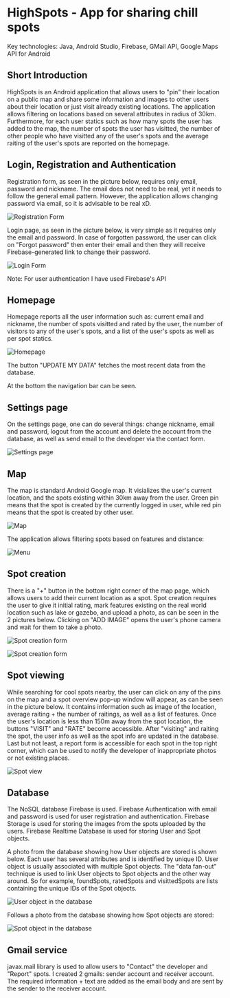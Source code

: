 # HighSpots - App for sharing chill spots

Key technologies: Java, Android Studio, Firebase, GMail API, Google Maps API for Android

## Short Introduction
HighSpots is an Android application that allows users to "pin" their location on a public map and share some information and images to other users about their location or just visit already existing locations. The application allows filtering on locations based on several attributes in radius of 30km. Furthermore, for each user statics such as how many spots the user has added to the map, the number of spots the user has visitted, the number of other people who have visitted any of the user's spots and the average raiting of the user's spots are reported on the homepage. 

## Login, Registration and Authentication
Registration form, as seen in the picture below, requires only email, password and nickname. The email does not need to be real, yet it needs to follow the general email pattern. However, the application allows changing password via email, so it is advisable to be real xD. 

![Registration Form](https://github.com/Djimi02/HighSpots-Project/blob/main/images/Registration.jpg)

Login page, as seen in the picture below, is very simple as it requires only the email and password. In case of forgotten password, the user can click on "Forgot password" then enter their email and then they will receive Firebase-generated link to change their password.

![Login Form](https://github.com/Djimi02/HighSpots-Project/blob/main/images/Login.jpg)

Note: For user authentication I have used Firebase's API

## Homepage
Homepage reports all the user information such as: current email and nickname, the number of spots visitted and rated by the user, the number of visitors to any of the user's spots, and a list of the user's spots as well as per spot statics.

![Homepage](https://github.com/Djimi02/HighSpots-Project/blob/main/images/Homepage.jpg)

The button "UPDATE MY DATA" fetches the most recent data from the database.

At the bottom the navigation bar can be seen.

## Settings page
On the settings page, one can do several things: change nickname, email and password, logout from the account and delete the account from the database, as well as send email to the developer via the contact form.

![Settings page](https://github.com/Djimi02/HighSpots-Project/blob/main/images/Settings.jpg)

## Map
The map is standard Android Google map. It visializes the user's current location, and the spots existing within 30km away from the user. Green pin means that the spot is created by the currently logged in user, while red pin means that the spot is created by other user.

![Map](https://github.com/Djimi02/HighSpots-Project/blob/main/images/OpenMap.jpg)

The application allows filtering spots based on features and distance:

![Menu](https://github.com/Djimi02/HighSpots-Project/blob/main/images/Menu.jpg)

## Spot creation
There is a "+" button in the bottom right corner of the map page, which allows users to add their current location as a spot. Spot creation requires the user to give it initial rating, mark features existing on the real world location such as lake or gazebo, and upload a photo, as can be seen in the 2 pictures below. Clicking on "ADD IMAGE" opens the user's phone camera and wait for them to take a photo.

![Spot creation form](https://github.com/Djimi02/HighSpots-Project/blob/main/images/CreateSpot1.jpg)

![Spot creation form](https://github.com/Djimi02/HighSpots-Project/blob/main/images/CreateSpot2.jpg)

## Spot viewing
While searching for cool spots nearby, the user can click on any of the pins on the map and a spot overview pop-up window will appear, as can be seen in the picture below. It contains information such as image of the location, average raiting + the number of raitings, as well as a list of features. Once the user's location is less than 150m away from the spot location, the buttons "VISIT" and "RATE" become accessible. After "visiting" and raiting the spot, the user info as well as the spot info are updated in the database. Last but not least, a report form is accessible for each spot in the top right corner, which can be used to notify the developer of inappropriate photos or not existing places.

![Spot view](https://github.com/Djimi02/HighSpots-Project/blob/main/images/OpenSpot.jpg)

## Database
The NoSQL database Firebase is used. Firebase Authentication with email and password is used for user registration and authentication. Firebase Storage is used for storing the images from the spots uploaded by the users. Firebase Realtime Database is used for storing User and Spot objects. 

A photo from the database showing how User objects are stored is shown below. Each user has several attributes and is identified by unique ID. User object is usually associated with multiple Spot objects. The "data fan-out" technique is used to link User objects to Spot objects and the other way around. So for example, foundSpots, ratedSpots and visittedSpots are lists containing the unique IDs of the Spot objects.

![User object in the database](https://github.com/Djimi02/HighSpots-Project/blob/main/images/UserDatabase.png)

Follows a photo from the database showing how Spot objects are stored:

![Spot object in the database](https://github.com/Djimi02/HighSpots-Project/blob/main/images/SpotDatabase.png)

## Gmail service
javax.mail library is used to allow users to "Contact" the developer and "Report" spots. I created 2 gmails: sender account and receiver account. The required information + text are added as the email body and are sent by the sender to the receiver account.